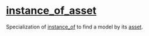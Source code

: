 # [instance_of_asset](instance_of_asset.hpp)

Specialization of [instance_of](../../../model/find/data/instance_of.md) to find a model by its [asset](../../data/asset.md).